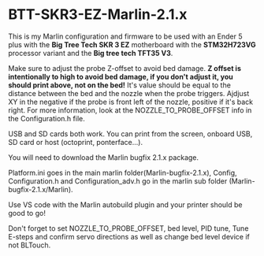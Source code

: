 # BTT-SKR3-EZ-Marlin-2.1.x 
This is my Marlin configuration and firmware to be used with an Ender 5 plus with the **Big Tree Tech SKR 3 EZ** motherboard with the **STM32H723VG** processor variant and the **Big tree tech TFT35 V3**.

Make sure to adjust the probe Z-offset to avoid bed damage. **Z offset is intentionally to high to avoid bed damage, if you don't adjust it, you should print above, not on the bed!** It's value should be equal to the distance between the bed and the nozzle when the probe triggers. Ajdjust XY in the negative if the probe is front left of the nozzle, positive if it's back right. For more information, look at the NOZZLE_TO_PROBE_OFFSET info in the Configuration.h file.

USB and SD cards both work. You can print from the screen, onboard USB, SD card or host (octoprint, ponterface...).

You will need to download the Marlin bugfix 2.1.x package.

Platform.ini goes in the main marlin folder(Marlin-bugfix-2.1.x), Config, Configuration.h and Configuration_adv.h go in the marlin sub folder (Marlin-bugfix-2.1.x/Marlin).

Use VS code with the Marlin autobuild plugin and your printer should be good to go!

Don't forget to set NOZZLE_TO_PROBE_OFFSET, bed level, PID tune, Tune E-steps and confirm servo directions as well as change bed level device if not BLTouch.
